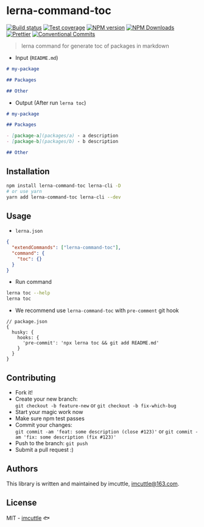 # lerna-command-toc

[![Build status](https://img.shields.io/travis/imcuttle/lerna-command-toc/master.svg?style=flat-square)](https://travis-ci.org/imcuttle/lerna-command-toc)
[![Test coverage](https://img.shields.io/codecov/c/github/imcuttle/lerna-command-toc.svg?style=flat-square)](https://codecov.io/github/imcuttle/lerna-command-toc?branch=master)
[![NPM version](https://img.shields.io/npm/v/lerna-command-toc.svg?style=flat-square)](https://www.npmjs.com/package/lerna-command-toc)
[![NPM Downloads](https://img.shields.io/npm/dm/lerna-command-toc.svg?style=flat-square&maxAge=43200)](https://www.npmjs.com/package/lerna-command-toc)
[![Prettier](https://img.shields.io/badge/code_style-prettier-ff69b4.svg?style=flat-square)](https://prettier.io/)
[![Conventional Commits](https://img.shields.io/badge/Conventional%20Commits-1.0.0-yellow.svg?style=flat-square)](https://conventionalcommits.org)

> lerna command for generate toc of packages in markdown

- Input (`README.md`)

```markdown
# my-package

## Packages

## Other
```

- Output (After run `lerna toc`)

```markdown
# my-package

## Packages

- [package-a](packages/a) - a description
- [package-b](packages/b) - b description

## Other
```

## Installation

```bash
npm install lerna-command-toc lerna-cli -D
# or use yarn
yarn add lerna-command-toc lerna-cli --dev
```

## Usage

- `lerna.json`

```json
{
  "extendCommands": ["lerna-command-toc"],
  "command": {
    "toc": {}
  }
}
```

- Run command

```bash
lerna toc --help
lerna toc
```

- We recommend use `lerna-command-toc` with `pre-comment` git hook

```json5
// package.json
{
  husky: {
    hooks: {
      'pre-commit': 'npx lerna toc && git add README.md'
    }
  }
}
```

## Contributing

- Fork it!
- Create your new branch:  
  `git checkout -b feature-new` or `git checkout -b fix-which-bug`
- Start your magic work now
- Make sure npm test passes
- Commit your changes:  
  `git commit -am 'feat: some description (close #123)'` or `git commit -am 'fix: some description (fix #123)'`
- Push to the branch: `git push`
- Submit a pull request :)

## Authors

This library is written and maintained by imcuttle, <a href="mailto:imcuttle@163.com">imcuttle@163.com</a>.

## License

MIT - [imcuttle](https://github.com/imcuttle) 🐟
